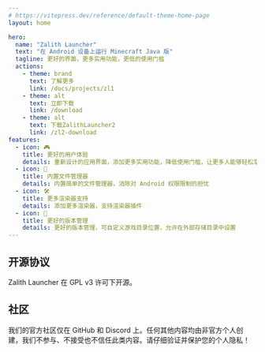 ```yaml
---
# https://vitepress.dev/reference/default-theme-home-page
layout: home

hero:
  name: "Zalith Launcher"
  text: "在 Android 设备上运行 Minecraft Java 版"
  tagline: 更好的界面，更多实用功能，更低的使用门槛
  actions:
    - theme: brand
      text: 了解更多
      link: /docs/projects/zl1
    - theme: alt
      text: 立即下载
      link: /download
    - theme: alt
      text: 下载ZalithLauncher2
      link: /zl2-download
features:
  - icon: 🎮
    title: 更好的用户体验
    details: 重新设计的应用界面，添加更多实用功能，降低使用门槛，让更多人能够轻松享受 Minecraft
  - icon: 📁
    title: 内置文件管理器
    details: 内置简单的文件管理器，消除对 Android 权限限制的担忧
  - icon: 🛠️
    title: 更多渲染器支持
    details: 添加更多渲染器，支持渲染器插件
  - icon: 🔄
    title: 更好的版本管理
    details: 更好的版本管理，可自定义游戏目录位置，允许在外部存储目录中设置
---
```


## 开源协议

Zalith Launcher 在 GPL v3 许可下开源。

## 社区

我们的官方社区仅在 GitHub 和 Discord 上。任何其他内容均由非官方个人创建，我们不参与、不接受也不信任此类内容。请仔细验证并保护您的个人隐私！

